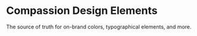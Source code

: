 # Compassion Design Elements

The source of truth for on-brand colors, typographical elements, and more.
